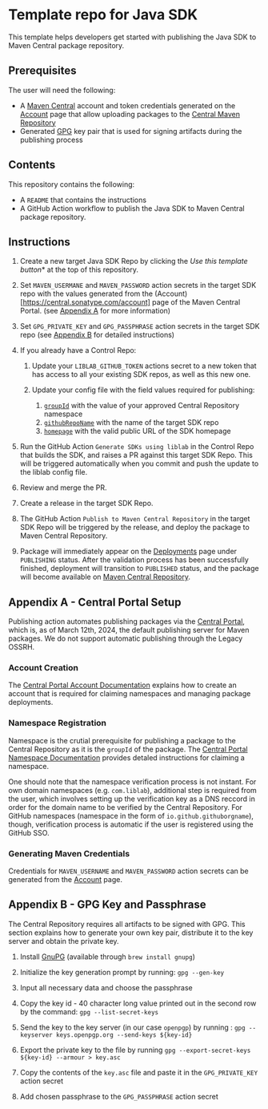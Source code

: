 # Template repo for Java SDK  
This template helps developers get started with publishing the Java SDK to Maven Central package repository.

## Prerequisites
The user will need the following:

- A [Maven Central](https://central.sonatype.org/) account and token credentials generated on the [Account](https://central.sonatype.com/account) page that allow uploading packages to the [Central Maven Repository](https://repo.maven.apache.org/maven2/)
- Generated [GPG](https://central.sonatype.org/publish/requirements/gpg/#managing-your-credentials) key pair that is used for signing artifacts during the publishing process

## Contents
This repository contains the following:

- A `README` that contains the instructions
- A GitHub Action workflow to publish the Java SDK to Maven Central package repository.


## Instructions

1. Create a new target Java SDK Repo by clicking the **Use this template* button** at the top of this repository.
1. Set `MAVEN_USERMANE` and `MAVEN_PASSWORD` action secrets in the target SDK repo with the values generated from the (Account)[https://central.sonatype.com/account] page of the Maven Central Portal. (see [Appendix A](#appendix-a) for more information)
1. Set `GPG_PRIVATE_KEY` and `GPG_PASSPHRASE` action secrets in the target SDK repo (see [Appendix B](#appendix-b) for detailed instructions)
1. If you already have a Control Repo:

    1. Update your `LIBLAB_GITHUB_TOKEN` actions secret to a new token that has access to all your existing SDK repos, as well as this new one.

    1. Update your config file with the field values required for publishing:

        1. [`groupId`](https://developers.liblab.com/cli/config-file-overview-language/#groupid) with the value of your approved Central Repository namespace
        2. [`githubRepoName`](https://developers.liblab.com/cli/config-file-overview-language/#githubreponame) with the name of the target SDK repo
        3. [`homepage`](https://developers.liblab.com/cli/config-file-overview-language/#homepage) with the valid public URL of the SDK homepage

1. Run the GitHub Action `Generate SDKs using liblab` in the Control Repo that builds the SDK, and raises a PR against this target SDK Repo. This will be triggered automatically when you commit and push the update to the liblab config file.

1. Review and merge the PR.

1. Create a release in the target SDK Repo.

1. The GitHub Action `Publish to Maven Central Repository` in the target SDK Repo will be triggered by the release, and deploy the package to Maven Central Repository. 

1. Package will immediately appear on the [Deployments](https://central.sonatype.com/publishing/deployments) page under `PUBLISHING` status. After the validation process has been successfully finished, deployment will transition to `PUBLISHED` status, and the package will become available on [Maven Central Repository](https://central.sonatype.com/search). 


## Appendix A - Central Portal Setup

Publishing action automates publishing packages via the [Central Portal](https://central.sonatype.org/), which is, as of March 12th, 2024, the default publishing server for Maven packages. We do not support automatic publishing through the Legacy OSSRH.

### Account Creation

The [Central Portal Account Documentation](https://central.sonatype.org/register/central-portal/) explains how to create an account that is required for claiming namespaces and managing package deployments.

### Namespace Registration

Namespace is the crutial prerequisite for publishing a package to the Central Repository as it is the `groupId` of the package.  The [Central Portal Namespace Documentation](https://central.sonatype.org/register/namespace/#switching-to-ossrh-during-portal-early-access) provides detaled instructions for claiming a namespace. 

One should note that the namespace verification process is not instant. For own domain namespaces (e.g. `com.liblab`), additional step is required from the user, which involves setting up the verification key as a DNS reccord in order for the domain name to be verified by the Central Repository. For GitHub namespaces (namespace in the form of `io.github.githuborgname`), though, verification process is automatic if the user is registered using the GitHub SSO.   


### Generating Maven Credentials

Credentials for `MAVEN_USERNAME` and `MAVEN_PASSWORD` action secrets can be generated from the [Account](https://central.sonatype.com/account) page.


## Appendix B - GPG Key and Passphrase

The Central Repository requires all artifacts to be signed with GPG. This section explains how to generate your own key pair, distribute it to the key server and obtain the private key.

1. Install [GnuPG](https://www.gnupg.org/download/) (available through `brew install gnupg`)

1. Initialize the key generation prompt by running:
    `gpg --gen-key`

1. Input all necessary data and choose the passphrase

1. Copy the key id - 40 character long value printed out in the second row by the command: 
    `gpg --list-secret-keys`

1. Send the key to the key server (in our case `openpgp`) by running :
    `gpg --keyserver keys.openpgp.org --send-keys ${key-id}`

1. Export the private key to the file by running
    `gpg --export-secret-keys ${key-id} --armour > key.asc`

1. Copy the contents of the `key.asc` file and paste it in the `GPG_PRIVATE_KEY` action secret

1. Add chosen passphrase to the `GPG_PASSPHRASE` action secret

